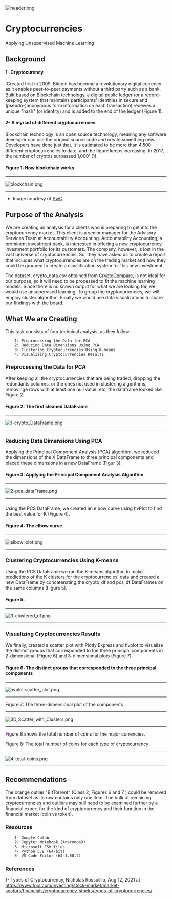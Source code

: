 
![header.png](https://github.com/BHashemi2021/Cryptocurrencies/blob/main/Resources/Images/header.png)

# Cryptocurrencies
Applying Unsupervised Machine Learning

## Background

#### 1- Cryptocurency
'Created first in 2009, Bitcoin has become a revolutionary digital currency as it enables peer-to-peer payments without a third party such as a bank. Built based on Blockchain technology, a digital public ledger (or a record-keeping system that maintains participants' identities in secure and (pseudo-)anonymous form information on each transaction) receives a unique "hash" (or identity) and is added to the end of the ledger (Figure 1). 

#### 2- A myriad of different cryptocurrencies
Blockchain technology is an open source technology, meaning any software developer can use the original source code and create something new. Developers have done just that. It is estimated to be more than 4,500 different cryptocurrencies to date, and the figure keeps increasing. In 2017, the number of cryptos surpassed 1,000' (1).  

#### Figure 1: How blockchain works

----------------------------

![blockchain.png](https://github.com/BHashemi2021/Cryptocurrencies/blob/main/Resources/Images/blockchain.png)

----------------------------
* Image courtesy of [PwC](https://www.pwc.com/us/en/industries/financial-services/fintech/bitcoin-blockchain-cryptocurrency.html)


## Purpose of the Analysis

We are creating an analysis for a clients who is preparing to get into the cryptocurrency market. This client is a senior manager for the Advisory Services Team at Accountability Accounting. Accountability Accounting, a prominent investment bank, is interested in offering a new cryptocurrency investment portfolio for its customers. The company, however, is lost in the vast universe of cryptocurrencies. So, they have asked us to create a report that includes what cryptocurrencies are on the trading market and how they could be grouped to create a classification system for this new investment.

The dataset, crypto_data.csv obtained from [CryptoCompare](https://min-api.cryptocompare.com/data/all/coinlist), is not ideal for our purpose, so it will need to be processed to fit the machine learning models. Since there is no known output for what we are looking for, we would use unsupervised learning. To group the cryptocurrencies, we will employ cluster algorithm. Finally we would use data visualizations to share our findings with the board.

## What We are Creating
This task consists of four technical analysis, as they follow:

        1: Preprocessing the Data for PCA
        2: Reducing Data Dimensions Using PCA
        3: Clustering Cryptocurrencies Using K-means
        4: Visualizing Cryptocurrencies Results


### Preprocessing the Data for PCA

After keeping all the cryptocurrencies that are being traded, dropping the redundants columns, or the ones not used in clustering algorithms, removinge rows with at least one null value, etc, the dataframe looked like Figure 2.


#### Figure 2: The first cleaned DataFrame 

----------------------------

![1-crypto_DataFrame.png](https://github.com/BHashemi2021/Cryptocurrencies/blob/main/Resources/Images/1-crypto_DataFrame.png)

----------------------------

### Reducing Data Dimensions Using PCA

Applying the Principal Component Analysis (PCA) algorithm, we reduced the dimensions of the X DataFrame to three principal components and placed these dimensions in a new DataFrame (Figur 3).

#### Figure 3: Applying the Principal Component Analysis Algorithm

----------------------------

![2-pca_dataFrame.png](https://github.com/BHashemi2021/Cryptocurrencies/blob/main/Resources/Images/2-pca_dataFrame.png)

----------------------------


### 

Using the PCS DataFrame, we created an elbow curve using hvPlot to find the best value for K (Figure 4).


#### Figure 4: The elbow curve. 

----------------------------

![elbow_plot.png](https://github.com/BHashemi2021/Cryptocurrencies/blob/main/Resources/Images/elbow_plot.png)

----------------------------


### Clustering Cryptocurrencies Using K-means

Using the PCS DataFrame we ran the K-means algorithm to make predictions of the K clusters for the cryptocurrencies’ data and created a new DataFrame by concatenating the crypto_df and pcs_df DataFrames on the same columns (Figure 5).


#### Figure 5:  

----------------------------

![3-clustered_df.png](https://github.com/BHashemi2021/Cryptocurrencies/blob/main/Resources/Images/3-clustered_df.png)

----------------------------

### Visualizing Cryptocurrencies Results

 We finally, created a scatter plot with Plotly Express and hvplot to visualize the distinct groups that corresponded to the three principal components in 2-dimensional (Figure 6) and 3-dimensional plots (Figure 7).


#### Figure 6: The distinct groups that corresponded to the three principal components 


----------------------------

![hvplot.scatter_plot.png](https://github.com/BHashemi2021/Cryptocurrencies/blob/main/Resources/Images/hvplot.scatter_plot.png)


---------------------------



Figure 7: The three-dimensional plot of the components 

---------------------------

![3D_Scatter_with_Clusters.png](https://github.com/BHashemi2021/Cryptocurrencies/blob/main/Resources/Images/3D_Scatter_with_Clusters.png)

----------------------------


Figure 8 shows the total number of coins for the major currencies.


Figure 8: The total number of coins for each type of cryptocurrency

--------------------------

![4-total-coins.png](https://github.com/BHashemi2021/Cryptocurrencies/blob/main/Resources/Images/4-total-coins.png)

--------------------------




## Recommendations
The orange outlier "BitTorrent" (Class 2, Figures 6 and 7 ) could be removed from dataset as its row contains only one item. 
The bulk of remaining cryptocurrencies and outliers may still need to be examined further by a financial expert for the kind of cryptocurrency and their function in the financial market (coin vs token). 


### Resources

        1- Google Colab
        2- Jupyter Notebook (Anaconda3)
        3- Microsoft CSV files 
        4- Python 3.9 (64-bit)
        5- VS Code Editor (64-1.58.2)
        

### References 

1- Types of Cryptocurrency, Nicholas Rossolillo, Aug 12, 2021 at https://www.fool.com/investing/stock-market/market-sectors/financials/cryptocurrency-stocks/types-of-cryptocurrencies/

